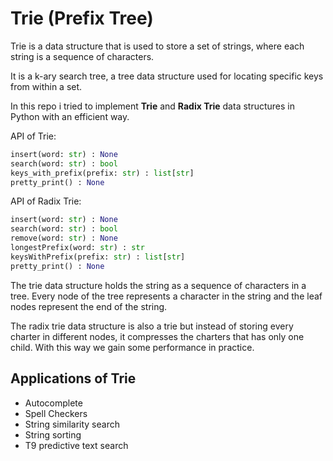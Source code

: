 # Trie (Prefix Tree)

Trie is a data structure that is used to store a set of strings, where each string is a sequence of characters.

It is a k-ary search tree, a tree data structure used for locating specific keys from within a set.

In this repo i tried to implement **Trie** and **Radix Trie** data structures in Python with an efficient way.

API of Trie:

```python
insert(word: str) : None
search(word: str) : bool
keys_with_prefix(prefix: str) : list[str]
pretty_print() : None
```

API of Radix Trie:

```python
insert(word: str) : None
search(word: str) : bool
remove(word: str) : None
longestPrefix(word: str) : str
keysWithPrefix(prefix: str) : list[str]
pretty_print() : None
```

The trie data structure holds the string as a sequence of characters in a tree. Every node of the tree represents a character in the string and the leaf nodes represent the end of the string.

The radix trie data structure is also a trie but instead of storing every charter in different nodes, it compresses the charters that has only one child. With this way we gain some performance in practice.

## Applications of Trie

- Autocomplete
- Spell Checkers
- String similarity search
- String sorting
- T9 predictive text search